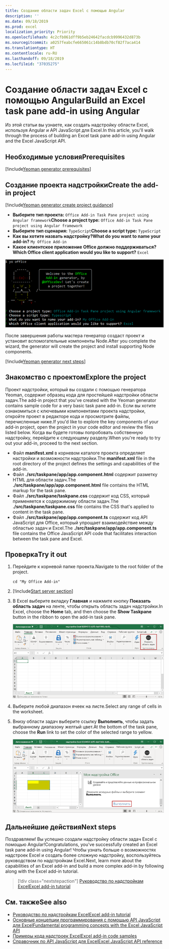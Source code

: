 ```yaml
---
title: Создание области задач Excel с помощью Angular
description: ''
ms.date: 09/18/2019
ms.prod: excel
localization_priority: Priority
ms.openlocfilehash: 4c2cfb061dff9b5eb24642facdcb9996432d873b
ms.sourcegitcommit: a0257feabcfe665061c14b8bdb70cf82f7aca414
ms.translationtype: HT
ms.contentlocale: ru-RU
ms.lasthandoff: 09/18/2019
ms.locfileid: "37035275"
---
```

# <a name="build-an-excel-task-pane-add-in-using-angular"></a><span data-ttu-id="d175d-102">Создание области задач Excel с помощью Angular</span><span class="sxs-lookup"><span data-stu-id="d175d-102">Build an Excel task pane add-in using Angular</span></span>

<span data-ttu-id="d175d-103">Из этой статьи вы узнаете, как создать надстройку области Excel, используя Angular и API JavaScript для Excel.</span><span class="sxs-lookup"><span data-stu-id="d175d-103">In this article, you'll walk through the process of building an Excel task pane add-in using Angular and the Excel JavaScript API.</span></span>

## <a name="prerequisites"></a><span data-ttu-id="d175d-104">Необходимые условия</span><span class="sxs-lookup"><span data-stu-id="d175d-104">Prerequisites</span></span>

[!include[Yeoman generator prerequisites](../includes/quickstart-yo-prerequisites.md)]

## <a name="create-the-add-in-project"></a><span data-ttu-id="d175d-105">Создание проекта надстройки</span><span class="sxs-lookup"><span data-stu-id="d175d-105">Create the add-in project</span></span>

[!include[Yeoman generator create project guidance](../includes/yo-office-command-guidance.md)]

- <span data-ttu-id="d175d-106">**Выберите тип проекта:** `Office Add-in Task Pane project using Angular framework`</span><span class="sxs-lookup"><span data-stu-id="d175d-106">**Choose a project type:** `Office Add-in Task Pane project using Angular framework`</span></span>
- <span data-ttu-id="d175d-107">**Выберите тип сценария:** `TypeScript`</span><span class="sxs-lookup"><span data-stu-id="d175d-107">**Choose a script type:** `TypeScript`</span></span>
- <span data-ttu-id="d175d-108">**Как вы хотите назвать надстройку?**</span><span class="sxs-lookup"><span data-stu-id="d175d-108">**What do you want to name your add-in?**</span></span> `My Office Add-in`
- <span data-ttu-id="d175d-109">**Какое клиентское приложение Office должно поддерживаться?**</span><span class="sxs-lookup"><span data-stu-id="d175d-109">**Which Office client application would you like to support?**</span></span> `Excel`

![Генератор Yeoman](../images/yo-office-excel-angular-2.png)

<span data-ttu-id="d175d-111">После завершения работы мастера генератор создаст проект и установит вспомогательные компоненты Node.</span><span class="sxs-lookup"><span data-stu-id="d175d-111">After you complete the wizard, the generator will create the project and install supporting Node components.</span></span>

[!include[Yeoman generator next steps](../includes/yo-office-next-steps.md)]

## <a name="explore-the-project"></a><span data-ttu-id="d175d-112">Знакомство с проектом</span><span class="sxs-lookup"><span data-stu-id="d175d-112">Explore the project</span></span>

<span data-ttu-id="d175d-113">Проект надстройки, который вы создали с помощью генератора Yeoman, содержит образец кода для простейшей надстройки области задач.</span><span class="sxs-lookup"><span data-stu-id="d175d-113">The add-in project that you've created with the Yeoman generator contains sample code for a very basic task pane add-in.</span></span> <span data-ttu-id="d175d-114">Если вы хотите ознакомиться с ключевыми компонентами проекта надстройки, откройте проект в редакторе кода и просмотрите файлы, перечисленные ниже.</span><span class="sxs-lookup"><span data-stu-id="d175d-114">If you'd like to explore the key components of your add-in project, open the project in your code editor and review the files listed below.</span></span> <span data-ttu-id="d175d-115">Когда вы будете готовы попробовать собственную надстройку, перейдите к следующему разделу.</span><span class="sxs-lookup"><span data-stu-id="d175d-115">When you're ready to try out your add-in, proceed to the next section.</span></span>

- <span data-ttu-id="d175d-116">Файл **manifest.xml** в корневом каталоге проекта определяет настройки и возможности надстройки.</span><span class="sxs-lookup"><span data-stu-id="d175d-116">The **manifest.xml** file in the root directory of the project defines the settings and capabilities of the add-in.</span></span>
- <span data-ttu-id="d175d-117">Файл **./src/taskpane/app/app.component.html** содержит разметку HTML для области задач.</span><span class="sxs-lookup"><span data-stu-id="d175d-117">The **./src/taskpane/app/app.component.html** file contains the HTML markup for the task pane.</span></span>
- <span data-ttu-id="d175d-118">Файл **./src/taskpane/taskpane.css** содержит код CSS, который применяется к содержимому области задач.</span><span class="sxs-lookup"><span data-stu-id="d175d-118">The **./src/taskpane/taskpane.css** file contains the CSS that's applied to content in the task pane.</span></span>
- <span data-ttu-id="d175d-119">Файл **./src/taskpane/app/app.component.ts** содержит код API JavaScript для Office, который упрощает взаимодействие между областью задач и Excel.</span><span class="sxs-lookup"><span data-stu-id="d175d-119">The **./src/taskpane/app/app.component.ts** file contains the Office JavaScript API code that facilitates interaction between the task pane and Excel.</span></span>

## <a name="try-it-out"></a><span data-ttu-id="d175d-120">Проверка</span><span class="sxs-lookup"><span data-stu-id="d175d-120">Try it out</span></span>

1. <span data-ttu-id="d175d-121">Перейдите к корневой папке проекта.</span><span class="sxs-lookup"><span data-stu-id="d175d-121">Navigate to the root folder of the project.</span></span>

    ```command&nbsp;line
    cd "My Office Add-in"
    ```

2. [!include[Start server section](../includes/quickstart-yo-start-server-excel.md)] 

3. <span data-ttu-id="d175d-122">В Excel выберите вкладку **Главная** и нажмите кнопку **Показать область задач** на ленте, чтобы открыть область задач надстройки.</span><span class="sxs-lookup"><span data-stu-id="d175d-122">In Excel, choose the **Home** tab, and then choose the **Show Taskpane** button in the ribbon to open the add-in task pane.</span></span>

    ![Кнопка надстройки Excel](../images/excel-quickstart-addin-3b.png)

4. <span data-ttu-id="d175d-124">Выберите любой диапазон ячеек на листе.</span><span class="sxs-lookup"><span data-stu-id="d175d-124">Select any range of cells in the worksheet.</span></span>

5. <span data-ttu-id="d175d-125">Внизу области задач выберите ссылку **Выполнить**, чтобы задать выбранному диапазону желтый цвет.</span><span class="sxs-lookup"><span data-stu-id="d175d-125">At the bottom of the task pane, choose the **Run** link to set the color of the selected range to yellow.</span></span>

    ![Надстройка Excel](../images/excel-quickstart-addin-3c.png)

## <a name="next-steps"></a><span data-ttu-id="d175d-127">Дальнейшие действия</span><span class="sxs-lookup"><span data-stu-id="d175d-127">Next steps</span></span>

<span data-ttu-id="d175d-128">Поздравляем! Вы успешно создали надстройку области задач Excel с помощью Angular!</span><span class="sxs-lookup"><span data-stu-id="d175d-128">Congratulations, you've successfully created an Excel task pane add-in using Angular!</span></span> <span data-ttu-id="d175d-129">Чтобы узнать больше о возможностях надстроек Excel и создать более сложную надстройку, воспользуйтесь руководством по надстройкам Excel.</span><span class="sxs-lookup"><span data-stu-id="d175d-129">Next, learn more about the capabilities of an Excel add-in and build a more complex add-in by following along with the Excel add-in tutorial.</span></span>

> [!div class="nextstepaction"]
> [<span data-ttu-id="d175d-130">Руководство по надстройкам Excel</span><span class="sxs-lookup"><span data-stu-id="d175d-130">Excel add-in tutorial</span></span>](../tutorials/excel-tutorial.md)

## <a name="see-also"></a><span data-ttu-id="d175d-131">См. также</span><span class="sxs-lookup"><span data-stu-id="d175d-131">See also</span></span>

* [<span data-ttu-id="d175d-132">Руководство по надстройкам Excel</span><span class="sxs-lookup"><span data-stu-id="d175d-132">Excel add-in tutorial</span></span>](../tutorials/excel-tutorial-create-table.md)
* [<span data-ttu-id="d175d-133">Основные концепции программирования с помощью API JavaScript для Excel</span><span class="sxs-lookup"><span data-stu-id="d175d-133">Fundamental programming concepts with the Excel JavaScript API</span></span>](../excel/excel-add-ins-core-concepts.md)
* [<span data-ttu-id="d175d-134">Примеры кода надстроек Excel</span><span class="sxs-lookup"><span data-stu-id="d175d-134">Excel add-in code samples</span></span>](https://developer.microsoft.com/office/gallery/?filterBy=Samples,Excel)
* [<span data-ttu-id="d175d-135">Справочник по API JavaScript для Excel</span><span class="sxs-lookup"><span data-stu-id="d175d-135">Excel JavaScript API reference</span></span>](/office/dev/add-ins/reference/overview/excel-add-ins-reference-overview)
